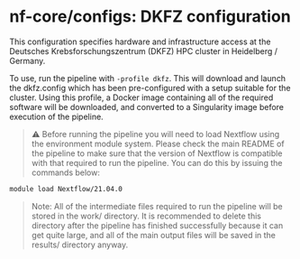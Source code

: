 # nf-core/configs: DKFZ configuration

This configuration specifies hardware and infrastructure access at the Deutsches Krebsforschungszentrum (DKFZ) HPC cluster in Heidelberg / Germany.

To use, run the pipeline with `-profile dkfz`. This will download and launch the dkfz.config which has been pre-configured with a setup suitable for the cluster. Using this profile, a Docker image containing all of the required software will be downloaded, and converted to a Singularity image before execution of the pipeline.

> :warning: Before running the pipeline you will need to load Nextflow using the environment module system. Please check the main README of the pipeline to make sure that the version of Nextflow is compatible with that required to run the pipeline. You can do this by issuing the commands below:

```bash
module load Nextflow/21.04.0
```

> Note: All of the intermediate files required to run the pipeline will be stored in the work/ directory. It is recommended to delete this directory after the pipeline has finished successfully because it can get quite large, and all of the main output files will be saved in the results/ directory anyway.
